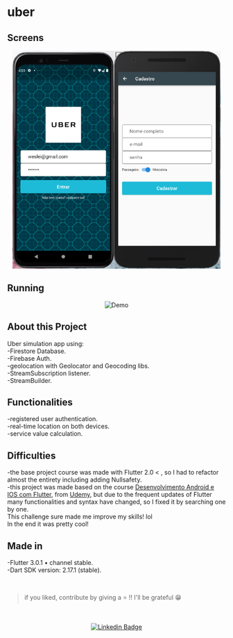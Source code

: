 # uber   

## Screens
<p align="center">
  <img alt="Demo" src="https://github.com/devWeslei/uber/blob/main/imagens/demo%20photo.png" min-width="480px" max-width="480px" width="480px">
</p>

## Running   
<p align="center">
  <img alt="Demo" src="https://github.com/devWeslei/uber/blob/main/imagens/demo.gif" > 
</p>

## About this Project
Uber simulation app using:   
-Firestore Database.   
-Firebase Auth.   
-geolocation with Geolocator and Geocoding libs.   
-StreamSubscription listener.   
-StreamBuilder.

## Functionalities   
-registered user authentication.   
-real-time location on both devices.   
-service value calculation. 

## Difficulties
-the base project course was made with Flutter 2.0 < , so I had to refactor almost the entirety including adding Nullsafety.   
-this project was made based on the course [Desenvolvimento Android e IOS com Flutter](https://www.udemy.com/course/desenvolvimento-android-e-ios-com-flutter/), from
[Udemy](https://www.udemy.com/?ranMID=39197&ranEAID=0EOJOrTo2D4&ranSiteID=0EOJOrTo2D4-jEdslSFjh_Izd2eciLplfw&LSNPUBID=0EOJOrTo2D4&utm_source=aff-campaign&utm_medium=udemyads), but due to the frequent updates of Flutter many functionalities and syntax have changed, so I fixed it by searching one by one.   
This challenge sure made me improve my skills! lol    
In the end it was pretty cool!
## Made in
-Flutter 3.0.1 • channel stable.   
-Dart SDK version: 2.17.1 (stable).   


</br>

>if you liked, contribute by giving a ⭐ !! I'll be grateful 😁      

</br>   
<div align="center">   
  
   [![Linkedin Badge](https://img.shields.io/badge/-weslei%20tiago-292929?style=flat-square&logo=Linkedin&logoColor=white&link=https://www.linkedin.com/in/weslei-tiago-53b47a208/)](https://www.linkedin.com/in/weslei-tiago-53b47a208/)   
  
   </div>
